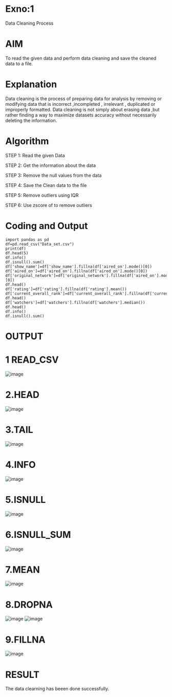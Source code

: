 # Exno:1
Data Cleaning Process

# AIM
To read the given data and perform data cleaning and save the cleaned data to a file.

# Explanation
Data cleaning is the process of preparing data for analysis by removing or modifying data that is incorrect ,incompleted , irrelevant , duplicated or improperly formatted. Data cleaning is not simply about erasing data ,but rather finding a way to maximize datasets accuracy without necessarily deleting the information.

# Algorithm
STEP 1: Read the given Data

STEP 2: Get the information about the data

STEP 3: Remove the null values from the data

STEP 4: Save the Clean data to the file

STEP 5: Remove outliers using IQR

STEP 6: Use zscore of to remove outliers

# Coding and Output
```
import pandas as pd
df=pd.read_csv("Data_set.csv")
print(df)
df.head(5)
df.info()
df.isnull().sum()
df['show_name']=df['show_name'].fillna(df['aired_on'].mode()[0])
df['aired_on']=df['aired_on'].fillna(df['aired_on'].mode()[0])
df['original_network']=df['original_network'].fillna(df['aired_on'].mode()[0])
df.head()
df['rating']=df['rating'].fillna(df['rating'].mean())
df['current_overall_rank']=df['current_overall_rank'].fillna(df['current_overall_rank'])
df.head()
df['watchers']=df['watchers'].fillna(df['watchers'].median())
df.head()
df.info()
df.isnull().sum()
```
# OUTPUT
 # 1 READ_CSV
 ![image](https://github.com/Saravanan2512/exno1/assets/144979117/084ba31c-5460-4c42-9f56-701be0df9a3c)
 # 2.HEAD
 ![image](https://github.com/Saravanan2512/exno1/assets/144979117/dd8c11fa-4c18-4435-94fb-b8a96cf8a630)
 # 3.TAIL
 ![image](https://github.com/Saravanan2512/exno1/assets/144979117/083ecd66-7fd2-467c-bf31-3fcc23a1c87a)
 # 4.INFO
 ![image](https://github.com/Saravanan2512/exno1/assets/144979117/d44617a2-bdc2-4437-9530-14911f38f3b4)
 # 5.ISNULL
 ![image](https://github.com/Saravanan2512/exno1/assets/144979117/5dcc0aa0-9370-4757-a277-9eba1ba97cf9)
 # 6.ISNULL_SUM
 ![image](https://github.com/Saravanan2512/exno1/assets/144979117/b82b82fa-d2e2-46ab-81ef-f3025a2ff1df)
 # 7.MEAN
 ![image](https://github.com/Saravanan2512/exno1/assets/144979117/0037257f-f2b6-472b-976a-b512d2d0a6d8)
 # 8.DROPNA
 ![image](https://github.com/Saravanan2512/exno1/assets/144979117/471b7f77-6502-4f20-a5de-640c3504f26c)
 ![image](https://github.com/Saravanan2512/exno1/assets/144979117/04bb7e1c-c436-468d-9261-4a6f41fccdb1)
# 9.FILLNA
 ![image](https://github.com/Saravanan2512/exno1/assets/144979117/6eeb76bb-dee5-4bc9-9818-a46a8ad8e2c5)

# RESULT
The data clearning has beeen done successfully.

 






         
